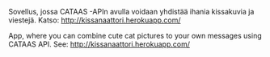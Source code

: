 Sovellus, jossa CATAAS -APIn avulla voidaan yhdistää ihania kissakuvia ja viestejä.
Katso: http://kissanaattori.herokuapp.com/ 

App, where you can combine cute cat pictures to your own messages using CATAAS API. 
See: http://kissanaattori.herokuapp.com/ 
